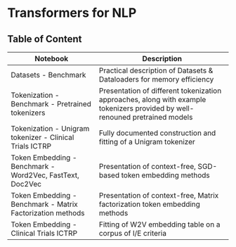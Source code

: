 # Transformers for NLP


## Table of Content

| Notebook | Description |
|-----|-----|
| Datasets - Benchmark | Practical description of Datasets & Dataloaders for memory efficiency |
| Tokenization - Benchmark - Pretrained tokenizers | Presentation of different tokenization approaches, along with example tokenizers provided by well-renouned pretrained models |
| Tokenization - Unigram tokenizer - Clinical Trials ICTRP | Fully documented construction and fitting of a Unigram tokenizer |
| Token Embedding - Benchmark - Word2Vec, FastText, Doc2Vec | Presentation of context-free, SGD-based token embedding methods |
| Token Embedding - Benchmark - Matrix Factorization methods | Presentation of context-free, Matrix factorization token embedding methods |
| Token Embedding - Clinical Trials ICTRP | Fitting of W2V embedding table on a corpus of I/E criteria |
